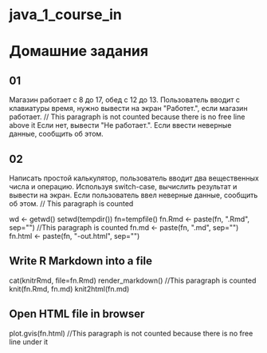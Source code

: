 # java_1_course_in

# Домашние задания

## 01
Магазин работает с 8 до 17, обед с 12 до 13.
Пользователь вводит с клавиатуры время, нужно
вывести на экран "Работет.", если магазин работает.     // This paragraph is not counted because there is no free line above it
Если нет, вывести "Не работает.".
Если ввести неверные данные, сообщить об этом.

## 02

Написать простой калькулятор, пользователь вводит два вещественных числа и операцию.
Используя switch-case, вычислить результат и вывести на экран. Если пользователь ввел неверные данные, сообщить об этом.  // This paragraph is counted

wd <- getwd()
setwd(tempdir())
fn=tempfile()
fn.Rmd <- paste(fn, ".Rmd", sep="")  //This paragraph is counted
fn.md <- paste(fn, ".md", sep="")
fn.html <- paste(fn, "-out.html", sep="") 





## Write R Markdown into a file

cat(knitrRmd, file=fn.Rmd)
render_markdown()				//This paragraph is counted
knit(fn.Rmd, fn.md)
knit2html(fn.md)

## Open HTML file in browser

plot.gvis(fn.html)			//This paragraph is not counted because there is no free line under it